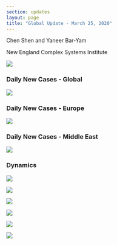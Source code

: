 ```yaml
---
section: updates
layout: page
title: "Global Update - March 25, 2020"
---
```


Chen Shen and Yaneer Bar-Yam

New England Complex Systems Institute

![](/media/5e7bf8fc997939783f1799a5_main%20figure%203_25.PNG)

### Daily New Cases - Global

![](/media/5e7bf909f336c7b2984e0449_Intl_3_25.png)

### Daily New Cases - Europe

![](/media/5e7bf9165a589c45629fc6b6_Intl_3_25a.png)

### Daily New Cases - Middle East

![](/media/5e7bf921cbc861e09f2d983d_Intl_3_25b.png)

### Dynamics

![](/media/5e7bf93dbddba99f262f6ce3_Daily_misc_3_25a.png)

![](/media/5e7bf96f1cda011d7d0c5616_EU_3_25.png)

![](/media/5e7bf9bbf336c7497a4e67f1_ME_3_25.png)

![](/media/5e7bf9cbcbc86129622e0408_Spain_3_25.png)

![](/media/5e7bf9d5480ff28d2ef35814_Global_3_25.png)

![](/media/5e7bfa4bab5b5755b4ef2456_Daily_misc_3_25.png)
